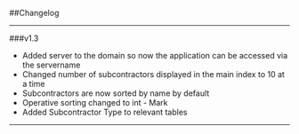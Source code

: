 ##Changelog
___

###v1.3
- Added server to the domain so now the application can be accessed via the servername
- Changed number of subcontractors displayed in the main index to 10 at a time
- Subcontractors are now sorted by name by default
- Operative sorting changed to int - Mark
- Added Subcontractor Type to relevant tables

___

